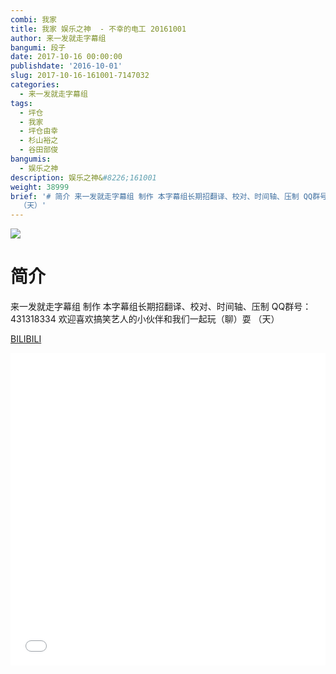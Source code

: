 ```yaml
---
combi: 我家
title: 我家 娱乐之神  - 不幸的电工 20161001
author: 来一发就走字幕组
bangumi: 段子
date: 2017-10-16 00:00:00
publishdate: '2016-10-01'
slug: 2017-10-16-161001-7147032
categories:
  - 来一发就走字幕组
tags:
  - 坪仓
  - 我家
  - 坪仓由幸
  - 杉山裕之
  - 谷田部俊
bangumis:
  - 娱乐之神
description: 娱乐之神&#8226;161001
weight: 38999
brief: '# 简介 来一发就走字幕组 制作 本字幕组长期招翻译、校对、时间轴、压制 QQ群号：431318334 欢迎喜欢搞笑艺人的小伙伴和我们一起玩（聊）耍
  （天）'
---
```


![](https://i.imgur.com/nDIdifg.jpg)

# 简介  
来一发就走字幕组 制作 本字幕组长期招翻译、校对、时间轴、压制   QQ群号：431318334 欢迎喜欢搞笑艺人的小伙伴和我们一起玩（聊）耍 （天）

  [BILIBILI](https://www.bilibili.com/video/av7147032/)


<div class="vcontainer">  <iframe class='video' src="//www.bilibili.com/blackboard/player.html?aid=7147032" width="100%" height="500" frameborder="0" allowfullscreen="allowfullscreen"></iframe></div>
